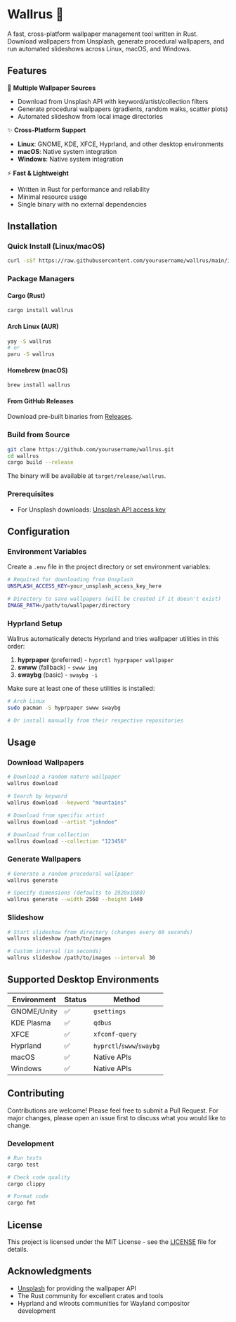 # Wallrus 🦭

A fast, cross-platform wallpaper management tool written in Rust. Download wallpapers from Unsplash, generate procedural wallpapers, and run automated slideshows across Linux, macOS, and Windows.

## Features

🎨 **Multiple Wallpaper Sources**
- Download from Unsplash API with keyword/artist/collection filters
- Generate procedural wallpapers (gradients, random walks, scatter plots)
- Automated slideshow from local image directories

✨ **Cross-Platform Support**
- **Linux**: GNOME, KDE, XFCE, Hyprland, and other desktop environments
- **macOS**: Native system integration
- **Windows**: Native system integration

⚡ **Fast & Lightweight**
- Written in Rust for performance and reliability
- Minimal resource usage
- Single binary with no external dependencies

## Installation

### Quick Install (Linux/macOS)

```bash
curl -sSf https://raw.githubusercontent.com/yourusername/wallrus/main/install.sh | sh
```

### Package Managers

#### Cargo (Rust)
```bash
cargo install wallrus
```

#### Arch Linux (AUR)
```bash
yay -S wallrus
# or
paru -S wallrus
```

#### Homebrew (macOS)
```bash
brew install wallrus
```

#### From GitHub Releases
Download pre-built binaries from [Releases](https://github.com/yourusername/wallrus/releases).

### Build from Source

```bash
git clone https://github.com/yourusername/wallrus.git
cd wallrus
cargo build --release
```

The binary will be available at `target/release/wallrus`.

### Prerequisites

- For Unsplash downloads: [Unsplash API access key](https://unsplash.com/developers)

## Configuration

### Environment Variables

Create a `.env` file in the project directory or set environment variables:

```bash
# Required for downloading from Unsplash
UNSPLASH_ACCESS_KEY=your_unsplash_access_key_here

# Directory to save wallpapers (will be created if it doesn't exist)
IMAGE_PATH=/path/to/wallpaper/directory
```

### Hyprland Setup

Wallrus automatically detects Hyprland and tries wallpaper utilities in this order:

1. **hyprpaper** (preferred) - `hyprctl hyprpaper wallpaper`
2. **swww** (fallback) - `swww img`
3. **swaybg** (basic) - `swaybg -i`

Make sure at least one of these utilities is installed:

```bash
# Arch Linux
sudo pacman -S hyprpaper swww swaybg

# Or install manually from their respective repositories
```

## Usage

### Download Wallpapers

```bash
# Download a random nature wallpaper
wallrus download

# Search by keyword
wallrus download --keyword "mountains"

# Download from specific artist
wallrus download --artist "johndoe"

# Download from collection
wallrus download --collection "123456"
```

### Generate Wallpapers

```bash
# Generate a random procedural wallpaper
wallrus generate

# Specify dimensions (defaults to 1920x1080)
wallrus generate --width 2560 --height 1440
```

### Slideshow

```bash
# Start slideshow from directory (changes every 60 seconds)
wallrus slideshow /path/to/images

# Custom interval (in seconds)
wallrus slideshow /path/to/images --interval 30
```

## Supported Desktop Environments

| Environment | Status | Method |
|-------------|--------|---------|
| GNOME/Unity | ✅ | `gsettings` |
| KDE Plasma | ✅ | `qdbus` |
| XFCE | ✅ | `xfconf-query` |
| Hyprland | ✅ | `hyprctl`/`swww`/`swaybg` |
| macOS | ✅ | Native APIs |
| Windows | ✅ | Native APIs |

## Contributing

Contributions are welcome! Please feel free to submit a Pull Request. For major changes, please open an issue first to discuss what you would like to change.

### Development

```bash
# Run tests
cargo test

# Check code quality
cargo clippy

# Format code
cargo fmt
```

## License

This project is licensed under the MIT License - see the [LICENSE](LICENSE) file for details.

## Acknowledgments

- [Unsplash](https://unsplash.com/) for providing the wallpaper API
- The Rust community for excellent crates and tools
- Hyprland and wlroots communities for Wayland compositor development